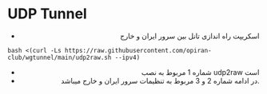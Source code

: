 # UDP Tunnel

<div align="right">


 - اسکریپت راه اندازی تانل بین سرور ایران و خارج
<div align="left">
 
```
bash <(curl -Ls https://raw.githubusercontent.com/opiran-club/wgtunnel/main/udp2raw.sh --ipv4)
```
<div align="right">


 - شماره 1 مربوط به نصب udp2raw است
 - در ادامه شماره 2 و 3 مربوط به تنظیمات سرور ایران و خارج میباشد.

